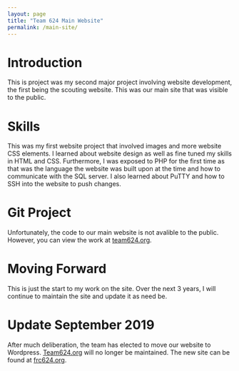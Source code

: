 ```yaml
---
layout: page
title: "Team 624 Main Website"
permalink: /main-site/
---
```


# Introduction

This is project was my second major project involving website development, the first being the scouting website. This was our main site that was visible to the public.

# Skills

This was my first website project that involved images and more website CSS elements. I learned about website design as well as fine tuned my skills in HTML and CSS. Furthermore, I was exposed to PHP for the first time as that was the language the website was built upon at the time and how to communicate with the SQL server. I also learned about PuTTY and how to SSH into the website to push changes.

# Git Project

Unfortunately, the code to our main website is not avalible to the public. However, you can view the work at [team624.org][site-link].

# Moving Forward

This is just the start to my work on the site. Over the next 3 years, I will continue to maintain the site and update it as need be.

# Update September 2019

After much deliberation, the team has elected to move our website to Wordpress. [Team624.org][site-link] will no longer be maintained. The new site can be found at [frc624.org][site-new].

[site-link]: http://team624.org/
[site-new]: http://frc624.org/
